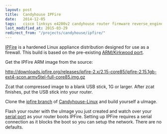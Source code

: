 ```yaml
---
layout: post
title:  Candyhouse IPFire
date:   2014-12-05
tags:   cisco linksys e4200v2 candyhouse router firmware reverse_engineering ipfire linux wifi
last_modified_at: 2015-03-29
redirect_from: "/projects/candyhouse/ipfire/"
---
```

[IPFire](http://www.ipfire.org/) is a hardened Linux appliance distribution designed for use as a firewall. This build is based on the pre-existing [ARM/Kirkwood port](http://wiki.ipfire.org/en/hardware/arm/kirkwood).

Get the IPFire ARM image from the source:

<http://downloads.ipfire.org/releases/ipfire-2.x/2.15-core85/ipfire-2.15.1gb-ext4-scon.armv5tel-full-core85.img.gz>

Zcat that compressed image to a blank USB stick, 1G or larger. After zcat finishes, put the USB stick into your router.

Clone the [ipfire branch](https://github.com/cilynx/Candyhouse-Linux/tree/ipfire) of [Candyhouse-Linux](https://github.com/cilynx/Candyhouse-Linux/) and build yourself a uImage.

Flash your router with the uImage you just created and watch over your [serial port](/projects/candyhouse/serial/) as your router boots IPFire. Setting up IPFire requires a serial connection as it blocks the boot so you can setup the network. There are no defaults.
